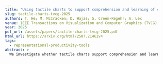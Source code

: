 ```yaml
---
title: "Using tactile charts to support comprehension and learning of complex visualizations for blind and low vision individuals"
slug: tactile-charts-tvcg-2025
authors: T. He; M. McCracken; D. Hajas; S. Creem-Regehr; A. Lex
venue: IEEE Transactions on Visualization and Computer Graphics (TVCG)
year: 2025
pdf_url: /assets/papers/tactile-charts-tvcg-2025.pdf
html_url: https://arxiv.org/html/2507.21462v4
tags:
  - representational-productivity-tools
abstract: >
  We investigate whether tactile charts support comprehension and learning of complex visualizations for blind and low-vision (BLV) individuals and contribute four tactile chart designs and an interview study. Visualizations are powerful tools for conveying data, yet BLV individuals typically can rely only on assistive technologies -- primarily alternative texts -- to access this information. Prior research shows the importance of mental models of chart types for interpreting these descriptions, yet BLV individuals have no means to build such a mental model based on images of visualizations. Tactile charts show promise to fill this gap in supporting the process of building mental models. Yet studies on tactile data representations mostly focus on simple chart types, and it is unclear whether they are also appropriate for more complex charts as would be found in scientific publications. Working with two BLV researchers, we designed 3D-printed tactile template charts with exploration instructions for four advanced chart types: UpSet plots, violin plots, clustered heatmaps, and faceted line charts. We then conducted an interview study with 12 BLV participants comparing whether using our tactile templates improves mental models and understanding of charts and whether this understanding translates to novel datasets experienced through alt texts. Thematic analysis shows that tactile models support chart type understanding and are the preferred learning method by BLV individuals. We also report participants' opinions on tactile chart design and their role in BLV education.
---
```

